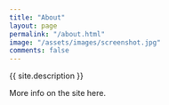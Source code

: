 ```yaml
---
title: "About"
layout: page
permalink: "/about.html"
image: "/assets/images/screenshot.jpg"
comments: false
---
```


{{ site.description }}

More info on the site here.
